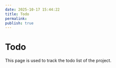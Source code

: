 ```yaml
---
date: 2025-10-17 15:44:22
title: Todo
permalink: 
publish: true
---
```


# Todo

This page is used to track the todo list of the project.
